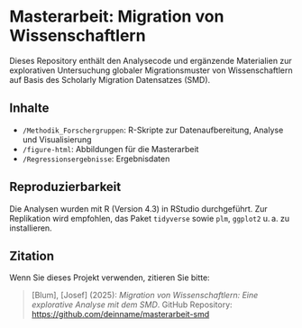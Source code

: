 # Masterarbeit: Migration von Wissenschaftlern

Dieses Repository enthält den Analysecode und ergänzende Materialien zur explorativen Untersuchung globaler Migrationsmuster von Wissenschaftlern auf Basis des Scholarly Migration Datensatzes (SMD).

## Inhalte

- `/Methodik_Forschergruppen`: R-Skripte zur Datenaufbereitung, Analyse und Visualisierung
- `/figure-html`: Abbildungen für die Masterarbeit
- `/Regressionsergebnisse`: Ergebnisdaten 

## Reproduzierbarkeit

Die Analysen wurden mit R (Version 4.3) in RStudio durchgeführt. Zur Replikation wird empfohlen, das Paket `tidyverse` sowie `plm`, `ggplot2` u. a. zu installieren.

## Zitation

Wenn Sie dieses Projekt verwenden, zitieren Sie bitte:
> [Blum], [Josef] (2025): *Migration von Wissenschaftlern: Eine explorative Analyse mit dem SMD*. GitHub Repository: https://github.com/deinname/masterarbeit-smd
